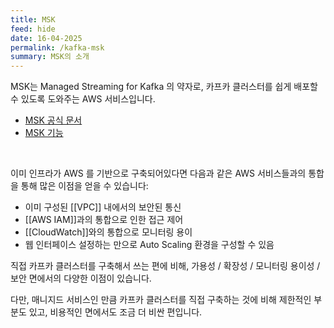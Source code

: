 ```yaml
---
title: MSK
feed: hide
date: 16-04-2025
permalink: /kafka-msk
summary: MSK의 소개
---
```


MSK는 Managed Streaming for Kafka 의 약자로, 카프카 클러스터를 쉽게 배포할 수 있도록 도와주는 AWS 서비스입니다.

- [MSK 공식 문서](https://aws.amazon.com/ko/msk/)
- [MSK 기능](https://aws.amazon.com/ko/msk/features/)

<br/>

이미 인프라가 AWS 를 기반으로 구축되어있다면 다음과 같은 AWS 서비스들과의 통합을 통해 많은 이점을 얻을 수 있습니다:

- 이미 구성된 [[VPC]] 내에서의 보안된 통신
- [[AWS IAM]]과의 통합으로 인한 접근 제어
- [[CloudWatch]]와의 통합으로 모니터링 용이
- 웹 인터페이스 설정하는 만으로 Auto Scaling 환경을 구성할 수 있음

직접 카프카 클러스터를 구축해서 쓰는 편에 비해, 가용성 / 확장성 / 모니터링 용이성 / 보안 면에서의 다양한 이점이 있습니다.

다만, 매니지드 서비스인 만큼 카프카 클러스터를 직접 구축하는 것에 비해 제한적인 부분도 있고, 비용적인 면에서도 조금 더 비싼 편입니다.